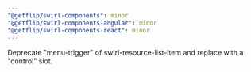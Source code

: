 ```yaml
---
"@getflip/swirl-components": minor
"@getflip/swirl-components-angular": minor
"@getflip/swirl-components-react": minor
---
```


Deprecate "menu-trigger" of swirl-resource-list-item and replace with a
"control" slot.
